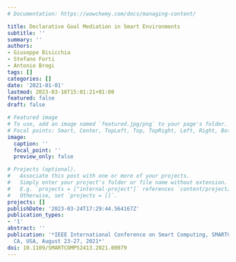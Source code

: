 ```yaml
---
# Documentation: https://wowchemy.com/docs/managing-content/

title: Declarative Goal Mediation in Smart Environments
subtitle: ''
summary: ''
authors:
- Giuseppe Bisicchia
- Stefano Forti
- Antonio Brogi
tags: []
categories: []
date: '2021-01-01'
lastmod: 2023-03-16T15:01:21+01:00
featured: false
draft: false

# Featured image
# To use, add an image named `featured.jpg/png` to your page's folder.
# Focal points: Smart, Center, TopLeft, Top, TopRight, Left, Right, BottomLeft, Bottom, BottomRight.
image:
  caption: ''
  focal_point: ''
  preview_only: false

# Projects (optional).
#   Associate this post with one or more of your projects.
#   Simply enter your project's folder or file name without extension.
#   E.g. `projects = ["internal-project"]` references `content/project/deep-learning/index.md`.
#   Otherwise, set `projects = []`.
projects: []
publishDate: '2023-03-24T17:29:44.564167Z'
publication_types:
- '1'
abstract: ''
publication: '*IEEE International Conference on Smart Computing, SMARTCOMP 2021, Irvine,
  CA, USA, August 23-27, 2021*'
doi: 10.1109/SMARTCOMP52413.2021.00079
---
```

